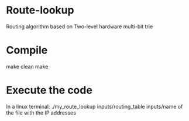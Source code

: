 # Route-lookup
Routing algorithm based on Two-level hardware multi-bit trie

# Compile
make clean
make

# Execute the code
In a linux terminal:
  ./my_route_lookup inputs/routing_table inputs/name of the file with the IP addresses

